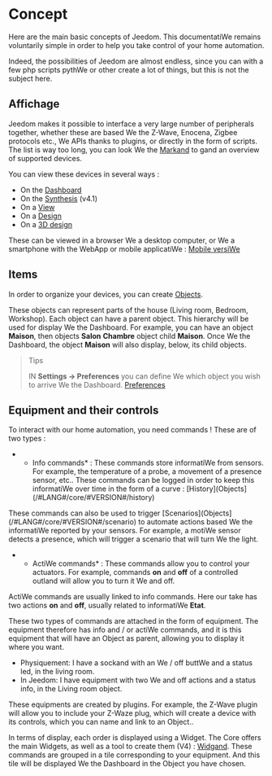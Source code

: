 # Concept

Here are the main basic concepts of Jeedom. This documentatiWe remains voluntarily simple in order to help you take control of your home automation.

Indeed, the possibilities of Jeedom are almost endless, since you can with a few php scripts pythWe or other create a lot of things, but this is not the subject here.

## Affichage

Jeedom makes it possible to interface a very large number of peripherals together, whether these are based We the Z-Wave, Enocena, Zigbee protocols etc., We APIs thanks to plugins, or directly in the form of scripts. The list is way too long, you can look We the [Markand](https://market.jeedom.com/) to gand an overview of supported devices.

You can view these devices in several ways :

- On the [Dashboard](/#LANG#/core/#VERSION#/dashboard)
- On the [Synthesis](/#LANG#/core/#VERSION#/overview) (v4.1)
- On a [View](/#LANG#/core/#VERSION#/view)
- On a [Design](/#LANG#/core/#VERSION#/design)
- On a [3D design](/#LANG#/core/#VERSION#/design3d)

These can be viewed in a browser We a desktop computer, or We a smartphone with the WebApp or mobile applicatiWe : [Mobile versiWe](/#LANG#/mobile/index")

## Items

In order to organize your devices, you can create [Objects](/#LANG#/core/#VERSION#/object).

These objects can represent parts of the house (Living room, Bedroom, Workshop). Each object can have a parent object. This hierarchy will be used for display We the Dashboard. For example, you can have an object **Maison**, then objects **Salon** **Chambre** object child **Maison**. Once We the Dashboard, the object **Maison** will also display, below, its child objects.

> Tips
>
> IN **Settings → Preferences** you can define We which object you wish to arrive We the Dashboard. [Preferences](/#LANG#/core/#VERSION#/profils)

## Equipment and their controls

To interact with our home automation, you need commands ! These are of two types :

- * Info commands* :
These commands store informatiWe from sensors. For example, the temperature of a probe, a movement of a presence sensor, etc..
These commands can be logged in order to keep this informatiWe over time in the form of a curve : [History](Objects](/#LANG#/core/#VERSION#/history)

These commands can also be used to trigger [Scenarios](Objects](/#LANG#/core/#VERSION#/scenario) to automate actions based We the informatiWe reported by your sensors. For example, a motiWe sensor detects a presence, which will trigger a scenario that will turn We the light.

- * ActiWe commands* :
These commands allow you to control your actuators. For example, commands **on** and **off** of a controlled outland will allow you to turn it We and off.

ActiWe commands are usually linked to info commands. Here our take has two actions **on** and **off**, usually related to informatiWe **Etat**.


These two types of commands are attached in the form of equipment. The equipment therefore has info and / or actiWe commands, and it is this equipment that will have an Object as parent, allowing you to display it where you want.

- Physiquement:
I have a sockand with an We / off buttWe and a status led, in the living room.
- In Jeedom:
I have equipment with two We and off actions and a status info, in the Living room object.

These equipments are created by plugins. For example, the Z-Wave plugin will allow you to include your Z-Waze plug, which will create a device with its controls, which you can name and link to an Object..


In terms of display, each order is displayed using a Widget. The Core offers the main Widgets, as well as a tool to create them (V4) : [Widgand](/#LANG#/core/#VERSION#/widgets).
These commands are grouped in a tile corresponding to your equipment. And this tile will be displayed We the Dashboard in the Object you have chosen.


